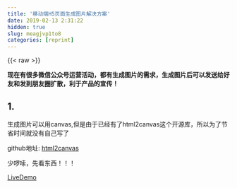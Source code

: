 ```yaml
---
title: '移动端H5页面生成图片解决方案' 
date: 2019-02-13 2:31:22
hidden: true
slug: meagjvp1to8
categories: [reprint]
---
```


{{< raw >}}

                    
<p><strong>现在有很多微信公众号运营活动，都有生成图片的需求，生成图片后可以发送给好友和发到朋友圈扩散，利于产品的宣传！</strong></p>
<h2 id="articleHeader0">1.</h2>
<p>生成图片可以用canvas,但是由于已经有了html2canvas这个开源库，所以为了节省时间就没有自己写了</p>
<p>github地址: <a href="https://github.com/niklasvh/html2canvas" rel="nofollow noreferrer" target="_blank">html2canvas</a></p>
<p>少啰嗦，先看东西！！！</p>
<p><a href="http://pd2o0fixz.bkt.clouddn.com/demo.html" rel="nofollow noreferrer" target="_blank">LiveDemo</a></p>
<div class="widget-codetool" style="display:none;">
      <div class="widget-codetool--inner">
      <span class="selectCode code-tool" data-toggle="tooltip" data-placement="top" title="" data-original-title="全选"></span>
      <span type="button" class="copyCode code-tool" data-toggle="tooltip" data-placement="top" data-clipboard-text="    /**
     * 根据window.devicePixelRatio获取像素比
     */
    function DPR() {
        if (window.devicePixelRatio &amp;&amp; window.devicePixelRatio > 1) {
            return window.devicePixelRatio;
        }
        return 1;
    }
    /**
     *  将传入值转为整数
     */
    function parseValue(value) {
        return parseInt(value, 10);
    };
    /**
     * 绘制canvas
     */
    async function drawCanvas (selector) {
        // 获取想要转换的 DOM 节点
        const dom = document.querySelector(selector);
        const box = window.getComputedStyle(dom);
        // DOM 节点计算后宽高
        const width = parseValue(box.width);
        const height = parseValue(box.height);
        // 获取像素比
        const scaleBy = DPR();
        // 创建自定义 canvas 元素
        var canvas = document.createElement('canvas');
        // 设定 canvas 元素属性宽高为 DOM 节点宽高 * 像素比
        canvas.width = width * scaleBy;
        canvas.height = height * scaleBy;
        // 设定 canvas css宽高为 DOM 节点宽高
        canvas.style.width = `${width}px`;
        canvas.style.height = `${height}px`;

        // 获取画笔
        const context = canvas.getContext('2d');

        // 将所有绘制内容放大像素比倍
        context.scale(scaleBy, scaleBy);

        let x = width;
        let y = height;
        return await html2canvas(dom, {canvas}).then(function () {
            convertCanvasToImage(canvas, x ,y)
        })
    }

    /**
     * 图片转base64格式
     */
    function convertCanvasToImage(canvas, x, y) {
        let image = new Image();
        let _container = document.getElementsByClassName('container')[0];
        let _body = document.getElementsByTagName('body')[0];
        image.width = x;
        image.height = y;
        image.src = canvas.toDataURL(&quot;image/png&quot;);
        _body.removeChild(_container);
        document.body.appendChild(image);
        return image;
    }
    drawCanvas('.container')" title="" data-original-title="复制"></span>
      <span type="button" class="saveToNote code-tool" data-toggle="tooltip" data-placement="top" title="" data-original-title="放进笔记"></span>
      </div>
      </div><pre class="hljs javascript"><code>    <span class="hljs-comment">/**
     * 根据window.devicePixelRatio获取像素比
     */</span>
    <span class="hljs-function"><span class="hljs-keyword">function</span> <span class="hljs-title">DPR</span>(<span class="hljs-params"></span>) </span>{
        <span class="hljs-keyword">if</span> (<span class="hljs-built_in">window</span>.devicePixelRatio &amp;&amp; <span class="hljs-built_in">window</span>.devicePixelRatio &gt; <span class="hljs-number">1</span>) {
            <span class="hljs-keyword">return</span> <span class="hljs-built_in">window</span>.devicePixelRatio;
        }
        <span class="hljs-keyword">return</span> <span class="hljs-number">1</span>;
    }
    <span class="hljs-comment">/**
     *  将传入值转为整数
     */</span>
    <span class="hljs-function"><span class="hljs-keyword">function</span> <span class="hljs-title">parseValue</span>(<span class="hljs-params">value</span>) </span>{
        <span class="hljs-keyword">return</span> <span class="hljs-built_in">parseInt</span>(value, <span class="hljs-number">10</span>);
    };
    <span class="hljs-comment">/**
     * 绘制canvas
     */</span>
    <span class="hljs-keyword">async</span> <span class="hljs-function"><span class="hljs-keyword">function</span> <span class="hljs-title">drawCanvas</span> (<span class="hljs-params">selector</span>) </span>{
        <span class="hljs-comment">// 获取想要转换的 DOM 节点</span>
        <span class="hljs-keyword">const</span> dom = <span class="hljs-built_in">document</span>.querySelector(selector);
        <span class="hljs-keyword">const</span> box = <span class="hljs-built_in">window</span>.getComputedStyle(dom);
        <span class="hljs-comment">// DOM 节点计算后宽高</span>
        <span class="hljs-keyword">const</span> width = parseValue(box.width);
        <span class="hljs-keyword">const</span> height = parseValue(box.height);
        <span class="hljs-comment">// 获取像素比</span>
        <span class="hljs-keyword">const</span> scaleBy = DPR();
        <span class="hljs-comment">// 创建自定义 canvas 元素</span>
        <span class="hljs-keyword">var</span> canvas = <span class="hljs-built_in">document</span>.createElement(<span class="hljs-string">'canvas'</span>);
        <span class="hljs-comment">// 设定 canvas 元素属性宽高为 DOM 节点宽高 * 像素比</span>
        canvas.width = width * scaleBy;
        canvas.height = height * scaleBy;
        <span class="hljs-comment">// 设定 canvas css宽高为 DOM 节点宽高</span>
        canvas.style.width = <span class="hljs-string">`<span class="hljs-subst">${width}</span>px`</span>;
        canvas.style.height = <span class="hljs-string">`<span class="hljs-subst">${height}</span>px`</span>;

        <span class="hljs-comment">// 获取画笔</span>
        <span class="hljs-keyword">const</span> context = canvas.getContext(<span class="hljs-string">'2d'</span>);

        <span class="hljs-comment">// 将所有绘制内容放大像素比倍</span>
        context.scale(scaleBy, scaleBy);

        <span class="hljs-keyword">let</span> x = width;
        <span class="hljs-keyword">let</span> y = height;
        <span class="hljs-keyword">return</span> <span class="hljs-keyword">await</span> html2canvas(dom, {canvas}).then(<span class="hljs-function"><span class="hljs-keyword">function</span> (<span class="hljs-params"></span>) </span>{
            convertCanvasToImage(canvas, x ,y)
        })
    }

    <span class="hljs-comment">/**
     * 图片转base64格式
     */</span>
    <span class="hljs-function"><span class="hljs-keyword">function</span> <span class="hljs-title">convertCanvasToImage</span>(<span class="hljs-params">canvas, x, y</span>) </span>{
        <span class="hljs-keyword">let</span> image = <span class="hljs-keyword">new</span> Image();
        <span class="hljs-keyword">let</span> _container = <span class="hljs-built_in">document</span>.getElementsByClassName(<span class="hljs-string">'container'</span>)[<span class="hljs-number">0</span>];
        <span class="hljs-keyword">let</span> _body = <span class="hljs-built_in">document</span>.getElementsByTagName(<span class="hljs-string">'body'</span>)[<span class="hljs-number">0</span>];
        image.width = x;
        image.height = y;
        image.src = canvas.toDataURL(<span class="hljs-string">"image/png"</span>);
        _body.removeChild(_container);
        <span class="hljs-built_in">document</span>.body.appendChild(image);
        <span class="hljs-keyword">return</span> image;
    }
    drawCanvas(<span class="hljs-string">'.container'</span>)</code></pre>
<h2 id="articleHeader1">2.</h2>
<p>由于现在的手机都是高清屏，所以如果你不做处理就会出现模糊的情况，为什么会出现模糊的情况？这个就涉及到设备像素比 <strong>devicePixelRatio</strong> js 提供了 window.devicePixelRatio 可以获取设备像素比</p>
<div class="widget-codetool" style="display:none;">
      <div class="widget-codetool--inner">
      <span class="selectCode code-tool" data-toggle="tooltip" data-placement="top" title="" data-original-title="全选"></span>
      <span type="button" class="copyCode code-tool" data-toggle="tooltip" data-placement="top" data-clipboard-text="function DPR() {
        if (window.devicePixelRatio &amp;&amp; window.devicePixelRatio > 1) {
            return window.devicePixelRatio;
        }
        return 1;
    }" title="" data-original-title="复制"></span>
      <span type="button" class="saveToNote code-tool" data-toggle="tooltip" data-placement="top" title="" data-original-title="放进笔记"></span>
      </div>
      </div><pre class="hljs javascript"><code><span class="hljs-function"><span class="hljs-keyword">function</span> <span class="hljs-title">DPR</span>(<span class="hljs-params"></span>) </span>{
        <span class="hljs-keyword">if</span> (<span class="hljs-built_in">window</span>.devicePixelRatio &amp;&amp; <span class="hljs-built_in">window</span>.devicePixelRatio &gt; <span class="hljs-number">1</span>) {
            <span class="hljs-keyword">return</span> <span class="hljs-built_in">window</span>.devicePixelRatio;
        }
        <span class="hljs-keyword">return</span> <span class="hljs-number">1</span>;
    }</code></pre>
<p>这个DPR函数就是获取设备的像素比, 那获取像素比之后要做什么呢？</p>
<div class="widget-codetool" style="display:none;">
      <div class="widget-codetool--inner">
      <span class="selectCode code-tool" data-toggle="tooltip" data-placement="top" title="" data-original-title="全选"></span>
      <span type="button" class="copyCode code-tool" data-toggle="tooltip" data-placement="top" data-clipboard-text="var canvas = document.createElement('canvas');
        // 设定 canvas 元素属性宽高为 DOM 节点宽高 * 像素比
        canvas.width = width * scaleBy;
        canvas.height = height * scaleBy;
        // 设定 canvas css宽高为 DOM 节点宽高
        canvas.style.width = `${width}px`;
        canvas.style.height = `${height}px`;

        // 获取画笔
        const context = canvas.getContext('2d');

        // 将所有绘制内容放大像素比倍
        context.scale(scaleBy, scaleBy);" title="" data-original-title="复制"></span>
      <span type="button" class="saveToNote code-tool" data-toggle="tooltip" data-placement="top" title="" data-original-title="放进笔记"></span>
      </div>
      </div><pre class="hljs processing"><code>var canvas = document.createElement(<span class="hljs-string">'canvas'</span>);
        <span class="hljs-comment">// 设定 canvas 元素属性宽高为 DOM 节点宽高 * 像素比</span>
        canvas.<span class="hljs-built_in">width</span> = <span class="hljs-built_in">width</span> * scaleBy;
        canvas.<span class="hljs-built_in">height</span> = <span class="hljs-built_in">height</span> * scaleBy;
        <span class="hljs-comment">// 设定 canvas css宽高为 DOM 节点宽高</span>
        canvas.style.<span class="hljs-built_in">width</span> = `${<span class="hljs-built_in">width</span>}px`;
        canvas.style.<span class="hljs-built_in">height</span> = `${<span class="hljs-built_in">height</span>}px`;

        <span class="hljs-comment">// 获取画笔</span>
        <span class="hljs-keyword">const</span> context = canvas.getContext(<span class="hljs-string">'2d'</span>);

        <span class="hljs-comment">// 将所有绘制内容放大像素比倍</span>
        context.<span class="hljs-built_in">scale</span>(scaleBy, scaleBy);</code></pre>
<h2 id="articleHeader2">3.</h2>
<p>获取设备像素比之后将canavs.width 和 canvas.height 去乘以设备像素比 也就是 scaleBy; 这个时候在去设置canvas.style.width 和 canvas.style.height 为dom的宽和高。想想为什么要这么写？最后在绘制的饿时候将所绘制的内容放大像素比倍</p>
<p>举个例子iphone6S是设备宽高是375 X 667 ,6S的 window.devicePixelRatio = 物理像素 / dips（2=750/375）所以设计师一般给你的设计稿是不是都是750*1334的？</p>
<p>所以如果按照一比一去绘制在高清屏下就会模糊，看图说话6S DPR=2</p>
<p><span class="img-wrap"><img data-src="/img/remote/1460000015914241?w=1648&amp;h=351" src="https://static.alili.tech/img/remote/1460000015914241?w=1648&amp;h=351" alt="" title="" style="cursor: pointer; display: inline;"></span></p>
<p>6plus DPR=3</p>
<p><span class="img-wrap"><img data-src="/img/remote/1460000015914242?w=1548&amp;h=364" src="https://static.alili.tech/img/remote/1460000015914242?w=1548&amp;h=364" alt="" title="" style="cursor: pointer; display: inline;"></span></p>
<h2 id="articleHeader3">4.</h2>
<p>最后调用canvas.toDataURL("image/png");赋值给image.src,由于微信里面无法保存图片，所以只能生成图片文件，调用微信自带的长按保存到图片到相册功能,如图:</p>
<p><span class="img-wrap"><img data-src="/img/remote/1460000015914243?w=750&amp;h=1334" src="https://static.alili.tech/img/remote/1460000015914243?w=750&amp;h=1334" alt="" title="" style="cursor: pointer; display: inline;"></span></p>
<h2 id="articleHeader4">5.</h2>
<p><strong>参考文章</strong></p>
<p><a href="https://juejin.im/post/5a17c5e26fb9a04527254689" rel="nofollow noreferrer" target="_blank">一次 H5 「保存页面为图片」 的踩坑之旅</a></p>
<p><a href="https://www.zhangxinxu.com/wordpress/2012/08/window-devicepixelratio/" rel="nofollow noreferrer" target="_blank">设备像素比devicePixelRatio简单介绍</a></p>
<p><a href="https://yq.aliyun.com/ziliao/4416" rel="nofollow noreferrer" target="_blank">html5 canvas在高倍屏下变模糊的处理办法</a></p>
<p><a href="https://segmentfault.com/a/1190000011478657">基于html2canvas实现网页保存为图片及图片清晰度优化</a></p>
<p><a href="https://developer.mozilla.org/en-US/docs/Web/API/Window/devicePixelRatio" rel="nofollow noreferrer" target="_blank">Window.devicePixelRatio</a></p>

                
{{< /raw >}}

# 版权声明
本文资源来源互联网，仅供学习研究使用，版权归该资源的合法拥有者所有，

本文仅用于学习、研究和交流目的。转载请注明出处、完整链接以及原作者。

原作者若认为本站侵犯了您的版权，请联系我们，我们会立即删除！

## 原文标题
移动端H5页面生成图片解决方案

## 原文链接
[https://segmentfault.com/a/1190000015914238](https://segmentfault.com/a/1190000015914238)

